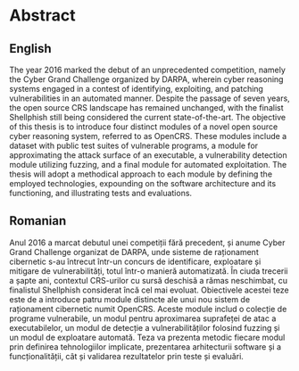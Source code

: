 # Abstract

## English

The year 2016 marked the debut of an unprecedented competition, namely the Cyber Grand Challenge organized by DARPA, wherein cyber reasoning systems engaged in a contest of identifying, exploiting, and patching vulnerabilities in an automated manner. Despite the passage of seven years, the open source CRS landscape has remained unchanged, with the finalist Shellphish still being considered the current state-of-the-art. The objective of this thesis is to introduce four distinct modules of a novel open source cyber reasoning system, referred to as OpenCRS. These modules include a dataset with public test suites of vulnerable programs, a module for approximating the attack surface of an executable, a vulnerability detection module utilizing fuzzing, and a final module for automated exploitation. The thesis will adopt a methodical approach to each module by defining the employed technologies, expounding on the software architecture and its functioning, and illustrating tests and evaluations.

## Romanian

Anul 2016 a marcat debutul unei competiții fără precedent, și anume Cyber Grand Challenge organizat de DARPA, unde sisteme de raționament cibernetic s-au întrecut într-un concurs de identificare, exploatare și mitigare de vulnerabilități, totul într-o manieră  automatizată. În ciuda trecerii a șapte ani, contextul CRS-urilor cu sursă deschisă a rămas neschimbat, cu finalistul Shellphish considerat încă cel mai evoluat. Obiectivele acestei teze este de a introduce patru module distincte ale unui nou sistem de raționament cibernetic numit OpenCRS. Aceste module includ o colecție de programe vulnerabile, un modul pentru aproximarea suprafeței de atac a executabilelor, un modul de detecție a vulnerabilităților folosind fuzzing și un modul de exploatare automată. Teza va prezenta metodic fiecare modul prin definirea tehnologiilor implicate, prezentarea arhitecturii software și a funcționalității, cât și validarea rezultatelor prin teste și evaluări.
